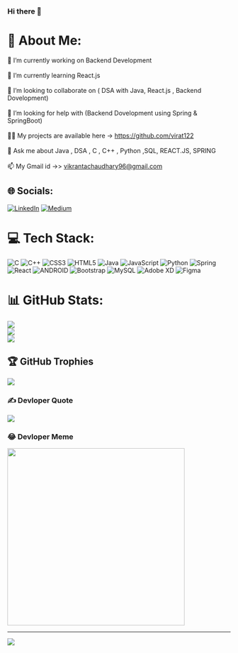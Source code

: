 ### Hi there 👋

# 💫 About Me:
🔭 I’m currently working on Backend Development <br><br>🌱 I’m currently learning React.js<br><br>👯 I’m looking to collaborate on ( DSA with Java, React.js , Backend Dovelopment)<br><br>🤝 I’m looking for help with (Backend Dovelopment using Spring & SpringBoot)<br><br>👨‍💻 My projects are available  here -> https://github.com/virat122<br><br>💬 Ask me about Java ,  DSA , C  ,  C++ , Python ,SQL, REACT.JS, SPRING<br><br>📫  My Gmail id ->> vikrantachaudhary96@gmail.com


## 🌐 Socials:
[![LinkedIn](https://img.shields.io/badge/LinkedIn-%230077B5.svg?logo=linkedin&logoColor=white)](https://linkedin.com/in/https://www.linkedin.com/in/vikrantchaudhary96/) [![Medium](https://img.shields.io/badge/Medium-12100E?logo=medium&logoColor=white)](https://medium.com/@https://medium.com/@vikrantachaudhary96) 

# 💻 Tech Stack:
![C](https://img.shields.io/badge/c-%2300599C.svg?style=for-the-badge&logo=c&logoColor=white) ![C++](https://img.shields.io/badge/c++-%2300599C.svg?style=for-the-badge&logo=c%2B%2B&logoColor=white) ![CSS3](https://img.shields.io/badge/css3-%231572B6.svg?style=for-the-badge&logo=css3&logoColor=white) ![HTML5](https://img.shields.io/badge/html5-%23E34F26.svg?style=for-the-badge&logo=html5&logoColor=white) ![Java](https://img.shields.io/badge/java-%23ED8B00.svg?style=for-the-badge&logo=java&logoColor=white) ![JavaScript](https://img.shields.io/badge/javascript-%23323330.svg?style=for-the-badge&logo=javascript&logoColor=%23F7DF1E) ![Python](https://img.shields.io/badge/python-3670A0?style=for-the-badge&logo=python&logoColor=ffdd54) ![Spring](https://img.shields.io/badge/spring-%236DB33F.svg?style=for-the-badge&logo=spring&logoColor=white) ![React](https://img.shields.io/badge/react-%2320232a.svg?style=for-the-badge&logo=react&logoColor=%2361DAFB) ![ANDROID](https://img.shields.io/badge/android-%2320232a.svg?style=for-the-badge&logo=android&logoColor=%a4c639) ![Bootstrap](https://img.shields.io/badge/bootstrap-%23563D7C.svg?style=for-the-badge&logo=bootstrap&logoColor=white) ![MySQL](https://img.shields.io/badge/mysql-%2300f.svg?style=for-the-badge&logo=mysql&logoColor=white) ![Adobe XD](https://img.shields.io/badge/Adobe%20XD-470137?style=for-the-badge&logo=Adobe%20XD&logoColor=#FF61F6) 	![Figma](https://img.shields.io/badge/figma-%23F24E1E.svg?style=for-the-badge&logo=figma&logoColor=white)
# 📊 GitHub Stats:
![](https://github-readme-stats.vercel.app/api?username=virat122&theme=radical&hide_border=false&include_all_commits=true&count_private=true)<br/>
![](https://github-readme-streak-stats.herokuapp.com/?user=virat122&theme=radical&hide_border=false)<br/>
![](https://github-readme-stats.vercel.app/api/top-langs/?username=virat122&theme=radical&hide_border=false&include_all_commits=true&count_private=true&layout=compact)

## 🏆 GitHub Trophies
![](https://github-profile-trophy.vercel.app/?username=virat122&theme=radical&no-frame=false&no-bg=true&margin-w=4)

### ✍️  Devloper Quote
![](https://quotes-github-readme.vercel.app/api?type=horizontal&theme=radical)

### 😂 Devloper Meme
<img src='https://randommeme-five.vercel.app/' style="height: 400px;"/>

---
[![](https://visitcount.itsvg.in/api?id=virat122&icon=5&color=0)](https://visitcount.itsvg.in)
